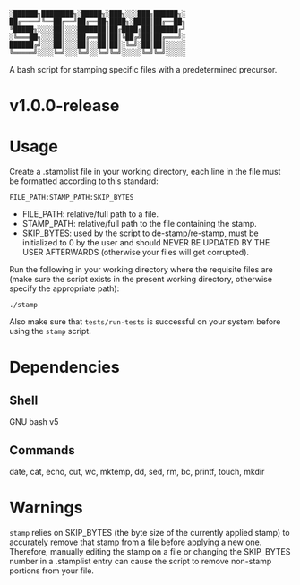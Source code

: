 ```
░██████╗████████╗░█████╗░███╗░░░███╗██████╗░
██╔════╝╚══██╔══╝██╔══██╗████╗░████║██╔══██╗
╚█████╗░░░░██║░░░███████║██╔████╔██║██████╔╝
░╚═══██╗░░░██║░░░██╔══██║██║╚██╔╝██║██╔═══╝░
██████╔╝░░░██║░░░██║░░██║██║░╚═╝░██║██║░░░░░
╚═════╝░░░░╚═╝░░░╚═╝░░╚═╝╚═╝░░░░░╚═╝╚═╝░░░░░
```
A bash script for stamping specific files with a predetermined precursor.
# v1.0.0-release
# Usage
Create a .stamplist file in your working directory, each line in the file must be formatted according to this standard:
```
FILE_PATH:STAMP_PATH:SKIP_BYTES
```
* FILE_PATH: relative/full path to a file.
* STAMP_PATH: relative/full path to the file containing the stamp.
* SKIP_BYTES: used by the script to de-stamp/re-stamp, must be initialized to 0 by the user and should NEVER BE UPDATED BY THE USER AFTERWARDS (otherwise your files will get corrupted).

Run the following in your working directory where the requisite files are (make sure the script exists in the present working directory, otherwise specify the appropriate path):
```
./stamp
```
Also make sure that `tests/run-tests` is successful on your system before using the `stamp` script.
# Dependencies
## Shell
GNU bash v5
## Commands
date, cat, echo, cut, wc, mktemp, dd, sed, rm, bc, printf, touch, mkdir
# Warnings
`stamp` relies on SKIP_BYTES (the byte size of the currently applied stamp) to accurately remove that stamp from a file before applying a new one. Therefore, manually editing the stamp on a file or changing the SKIP_BYTES number in a .stamplist entry can cause the script to remove non-stamp portions from your file.
